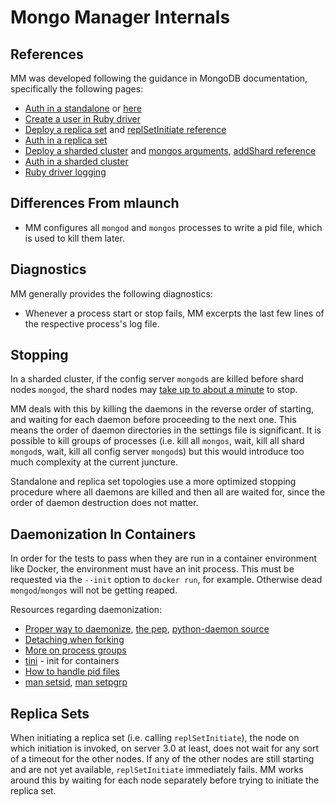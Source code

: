 # Mongo Manager Internals

## References

MM was developed following the guidance in MongoDB documentation,
specifically the following pages:

- [Auth in a standalone](https://docs.mongodb.com/manual/tutorial/enable-authentication/)
or [here](https://docs.mongodb.com/guides/server/auth/)
- [Create a user in Ruby driver](https://docs.mongodb.com/ruby-driver/current/tutorials/user-management/#creating-users)
- [Deploy a replica set](https://docs.mongodb.com/manual/tutorial/deploy-replica-set/)
and [replSetInitiate reference](https://docs.mongodb.com/manual/reference/command/replSetInitiate/#dbcmd.replSetInitiate)
- [Auth in a replica set](https://docs.mongodb.com/manual/tutorial/deploy-replica-set-with-keyfile-access-control/)
- [Deploy a sharded cluster](https://docs.mongodb.com/manual/tutorial/deploy-shard-cluster/)
and [mongos arguments](https://docs.mongodb.com/manual/reference/program/mongos/#bin.mongos),
[addShard reference](https://docs.mongodb.com/manual/reference/command/addShard/#dbcmd.addShard)
- [Auth in a sharded cluster](https://docs.mongodb.com/manual/tutorial/deploy-sharded-cluster-with-keyfile-access-control/)
- [Ruby driver logging](https://docs.mongodb.com/ruby-driver/current/tutorials/ruby-driver-create-client/#logging)

## Differences From mlaunch

- MM configures all `mongod` and `mongos` processes to write a pid file,
which is used to kill them later.

## Diagnostics

MM generally provides the following diagnostics:

- Whenever a process start or stop fails, MM excerpts the last few lines
of the respective process's log file.

## Stopping

In a sharded cluster, if the config server `mongod`s are killed before
shard nodes `mongod`, the shard nodes may [take up to about
a minute](https://gist.github.com/p-mongo/bd500e1ff88cc555ef6b920d7a47c658)
to stop.

MM deals with this by killing the daemons in the reverse order of starting,
and waiting for each daemon before proceeding to the next one. This means
the order of daemon directories in the settings file is significant.
It is possible to kill groups of processes (i.e. kill all `mongos`, wait,
kill all shard `mongod`s, wait, kill all config server `mongod`s) but
this would introduce too much complexity at the current juncture.

Standalone and replica set topologies use a more optimized stopping procedure
where all daemons are killed and then all are waited for, since the order
of daemon destruction does not matter.

## Daemonization In Containers

In order for the tests to pass when they are run in a container environment
like Docker, the environment must have an init process. This must be
requested via the `--init` option to `docker run`, for example. Otherwise
dead `mongod`/`mongos` will not be getting reaped.

Resources regarding daemonization:

- [Proper way to daemonize](https://stackoverflow.com/questions/473620/how-do-you-create-a-daemon-in-python),
[the pep](https://www.python.org/dev/peps/pep-3143/),
[python-daemon source](https://pagure.io/python-daemon/blob/master/f/daemon/daemon.py)
- [Detaching when forking](https://stackoverflow.com/questions/881388/what-is-the-reason-for-performing-a-double-fork-when-creating-a-daemon)
- [More on process groups](https://unix.stackexchange.com/questions/363126/why-is-process-not-part-of-expected-process-group)
- [tini](https://github.com/krallin/tini) - init for containers
- [How to handle pid files](https://stackoverflow.com/questions/688343/reference-for-proper-handling-of-pid-file-on-unix)
- [man setsid](https://linux.die.net/man/2/setsid), [man setpgrp](https://linux.die.net/man/2/setpgrp)

## Replica Sets

When initiating a replica set (i.e. calling `replSetInitiate`), the node
on which initiation is invoked, on server 3.0 at least, does not wait for any
sort of a timeout for the other nodes. If any of the other nodes are still
starting and are not yet available, `replSetInitiate` immediately fails.
MM works around this by waiting for each node separately before trying to
initiate the replica set.
